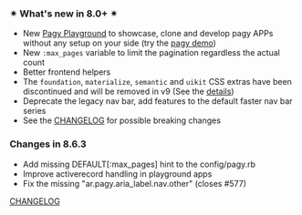 ### ✴ What's new in 8.0+ ✴

- New [Pagy Playground](https://ddnexus.github.io/pagy/playground/) to showcase, clone and develop pagy APPs without any setup on your side (try the [pagy demo](https://ddnexus.github.io/pagy/playground.md#3-demo-app))
- New `:max_pages` variable to limit the pagination regardless the actual count
- Better frontend helpers
- The `foundation`, `materialize`, `semantic` and `uikit` CSS extras have been discontinued and will be removed in v9 (See the [details](https://github.com/ddnexus/pagy/discussions/672#discussioncomment-9212328))
- Deprecate the legacy nav bar, add features to the default faster nav bar series
- See the [CHANGELOG](https://ddnexus.github.io/pagy/changelog) for possible breaking changes

### Changes in 8.6.3

<!-- changes start -->
- Add missing DEFAULT[:max_pages] hint to the config/pagy.rb
- Improve activerecord handling in playground apps
- Fix the missing "ar.pagy.aria_label.nav.other" (closes #577)
<!-- changes end -->

[CHANGELOG](https://ddnexus.github.io/pagy/changelog)
